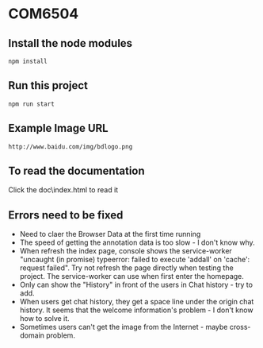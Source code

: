 # COM6504
## Install the node modules
`npm install`
## Run this project
`npm run start`
## Example Image URL
`http://www.baidu.com/img/bdlogo.png`
## To read the documentation
Click the doc\index.html to read it
## Errors need to be fixed
+ Need to claer the Browser Data at the first time running
+ The speed of getting the annotation data is too slow - I don't know why.
+ When refresh the index page, console shows the service-worker "uncaught (in promise) typeerror: failed to execute 'addall' on 'cache': request failed". Try not refresh the page directly when testing the project. The service-worker can use when first enter the homepage.
+ Only can show the "History" in front of the users in Chat history - try to add.
+ When users get chat history, they get a space line under the origin chat history. It seems that the welcome information's problem - I don't know how to solve it.
+ Sometimes users can't get the image from the Internet - maybe cross-domain problem.
